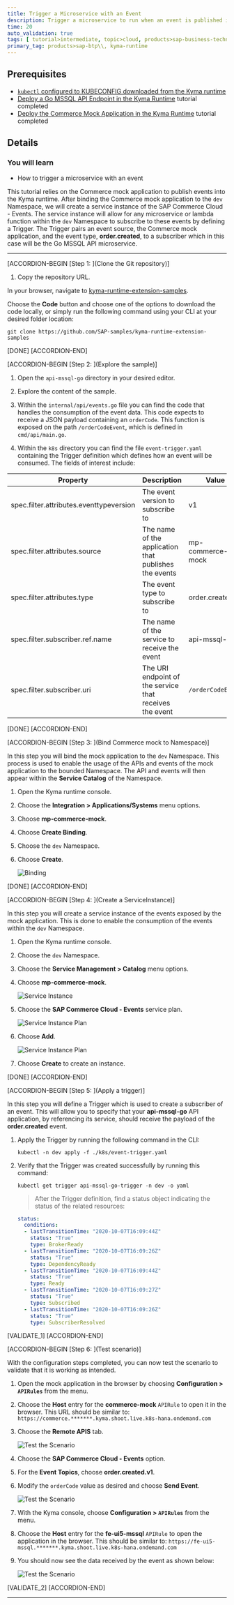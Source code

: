 ```yaml
---
title: Trigger a Microservice with an Event
description: Trigger a microservice to run when an event is published into the Kyma runtime.
time: 20
auto_validation: true
tags: [ tutorial>intermediate, topic>cloud, products>sap-business-technology-platform]
primary_tag: products>sap-btp\\, kyma-runtime
---
```


## Prerequisites
 - [`kubectl` configured to KUBECONFIG downloaded from the Kyma runtime](cp-kyma-download-cli)
 - [Deploy a Go MSSQL API Endpoint in the Kyma Runtime](cp-kyma-api-mssql-golang) tutorial completed
 - [Deploy the Commerce Mock Application in the Kyma Runtime](cp-kyma-mocks) tutorial completed

## Details
### You will learn
  - How to trigger a microservice with an event

This tutorial relies on the Commerce mock application to publish events into the Kyma runtime. After binding the Commerce mock application to the `dev` Namespace, we will create a service instance of the SAP Commerce Cloud - Events. The service instance will allow for any microservice or lambda function within the `dev` Namespace to subscribe to these events by defining a Trigger. The Trigger pairs an event source, the Commerce mock application, and the event type, **order.created**, to a subscriber which in this case will be the Go MSSQL API microservice.

---

[ACCORDION-BEGIN [Step 1: ](Clone the Git repository)]

1. Copy the repository URL.

  In your browser, navigate to [kyma-runtime-extension-samples](https://github.com/SAP-samples/kyma-runtime-extension-samples).

  Choose the **Code** button and choose one of the options to download the code locally, or simply run the following command using your CLI at your desired folder location:

```Shell/Bash
git clone https://github.com/SAP-samples/kyma-runtime-extension-samples
```



[DONE]
[ACCORDION-END]

[ACCORDION-BEGIN [Step 2: ](Explore the sample)]

1. Open the `api-mssql-go` directory in your desired editor.

2. Explore the content of the sample.

3. Within the `internal/api/events.go` file you can find the code that handles the consumption of the event data. This code expects to receive a JSON payload containing an `orderCode`. This function is exposed on the path `/orderCodeEvent`, which is defined in `cmd/api/main.go`.

4. Within the `k8s` directory you can find the file `event-trigger.yaml` containing the Trigger definition which defines how an event will be consumed. The fields of interest include:

| Property                                | Description                                                   | Value            |
|-----------------------------------------|---------------------------------------------------------------|------------------|
| spec.filter.attributes.eventtypeversion | The event version to subscribe to                             | v1               |
| spec.filter.attributes.source           | The name of the application that publishes the events         | mp-commerce-mock |
| spec.filter.attributes.type             | The event type to subscribe to                                | order.created    |
| spec.filter.subscriber.ref.name         | The name of the service to receive the event                  | api-mssql-go     |
| spec.filter.subscriber.uri              | The URI endpoint of the service that receives the event | `/orderCodeEvent`  |



[DONE]
[ACCORDION-END]


[ACCORDION-BEGIN [Step 3: ](Bind Commerce mock to Namespace)]

In this step you will bind the mock application to the `dev` Namespace. This process is used to enable the usage of the APIs and events of the mock application to the bounded Namespace. The API and events will then appear within the **Service Catalog** of the Namespace.

1. Open the Kyma runtime console.

2. Choose the **Integration > Applications/Systems** menu options.

3. Choose **mp-commerce-mock**.

4. Choose **Create Binding**.

5. Choose the `dev` Namespace.

6. Choose **Create**.

    ![Binding](binding.png)

[DONE]
[ACCORDION-END]

[ACCORDION-BEGIN [Step 4: ](Create a ServiceInstance)]

In this step you will create a service instance of the events exposed by the mock application. This is done to enable the consumption of the events within the `dev` Namespace.

1. Open the Kyma runtime console.

2. Choose the `dev` Namespace.

3. Choose the **Service Management > Catalog** menu options.

4. Choose **mp-commerce-mock**.

    ![Service Instance](service-instance-1.png)

5. Choose the **SAP Commerce Cloud - Events** service plan.

    ![Service Instance Plan](service-instance-2.png)

6. Choose **Add**.

    ![Service Instance Plan](service-instance-3.png)

7. Choose **Create** to create an instance.

[DONE]
[ACCORDION-END]

[ACCORDION-BEGIN [Step 5: ](Apply a trigger)]

In this step you will define a Trigger which is used to create a subscriber of an event. This will allow you to specify that your **api-mssql-go** API application, by referencing its service, should receive the payload of the **order.created** event.

1. Apply the Trigger by running the following command in the CLI:

    ```Shell/Bash
    kubectl -n dev apply -f ./k8s/event-trigger.yaml
    ```

2. Verify that the Trigger was created successfully by running this command:

    ```Shell/Bash
    kubectl get trigger api-mssql-go-trigger -n dev -o yaml
    ```

    > After the Trigger definition, find a status object indicating the status of the related resources:

    ```yaml
    status:
      conditions:
      - lastTransitionTime: "2020-10-07T16:09:44Z"
        status: "True"
        type: BrokerReady
      - lastTransitionTime: "2020-10-07T16:09:26Z"
        status: "True"
        type: DependencyReady
      - lastTransitionTime: "2020-10-07T16:09:44Z"
        status: "True"
        type: Ready
      - lastTransitionTime: "2020-10-07T16:09:27Z"
        status: "True"
        type: Subscribed
      - lastTransitionTime: "2020-10-07T16:09:26Z"
        status: "True"
        type: SubscriberResolved
    ```

[VALIDATE_1]
[ACCORDION-END]

[ACCORDION-BEGIN [Step 6: ](Test scenario)]

With the configuration steps completed, you can now test the scenario to validate that it is working as intended.

1. Open the mock application in the browser by choosing **Configuration > `APIRules`** from the menu.

2. Choose the **Host** entry for the **commerce-mock** `APIRule` to open it in the browser. This URL should be similar to:
`https://commerce.*******.kyma.shoot.live.k8s-hana.ondemand.com`

3. Choose the **Remote APIS** tab.

    ![Test the Scenario](test-scenario-1.png)

4. Choose the **SAP Commerce Cloud - Events** option.

5. For the **Event Topics**, choose **order.created.v1**.

6. Modify the `orderCode` value as desired and choose **Send Event**.

    ![Test the Scenario](test-scenario-2.png)

7. With the Kyma console, choose **Configuration > `APIRules`** from the menu.

8. Choose the **Host** entry for the **fe-ui5-mssql** `APIRule` to open the application in the browser. This should be similar to:
`https://fe-ui5-mssql.*******.kyma.shoot.live.k8s-hana.ondemand.com`

9. You should now see the data received by the event as shown below:

    ![Test the Scenario](test-scenario-3.png)

[VALIDATE_2]
[ACCORDION-END]


---
